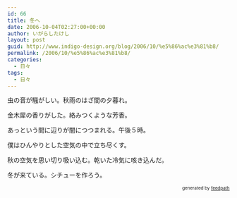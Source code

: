 ```yaml
---
id: 66
title: 冬へ
date: 2006-10-04T02:27:00+00:00
author: いがらしたけし
layout: post
guid: http://www.indigo-design.org/blog/2006/10/%e5%86%ac%e3%81%b8/
permalink: /2006/10/%e5%86%ac%e3%81%b8/
categories:
  - 日々
tags:
  - 日々
---
```

虫の音が騒がしい。秋雨のはざ間の夕暮れ。

金木犀の香りがした。絡みつくような芳香。

あっという間に辺りが闇につつまれる。午後５時。

僕はひんやりとした空気の中で立ち尽くす。

秋の空気を思い切り吸い込む。乾いた冷気に咳き込んだ。

冬が来ている。シチューを作ろう。

<div style="text-align: right;font-size: 10px">
  &nbsp;&nbsp;<span>generated by <a href="http://feedpath.jp">feedpath</a></span>
</div>
